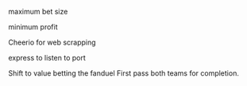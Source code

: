 maximum bet size 

minimum profit 

Cheerio for web scrapping

express to listen to port


Shift to value betting the fanduel First pass both teams for completion.

